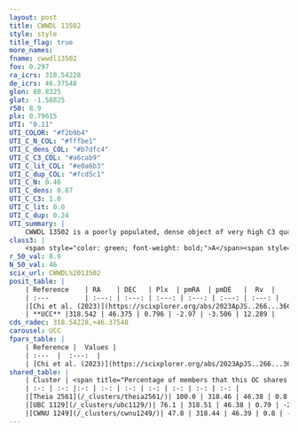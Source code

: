 ```yaml
---
layout: post
title: CWWDL 13502
style: style
title_flag: true
more_names: 
fname: cwwdl13502
fov: 0.297
ra_icrs: 318.54228
de_icrs: 46.37548
glon: 88.8325
glat: -1.58825
r50: 8.9
plx: 0.79615
UTI: "0.11"
UTI_COLOR: "#f2b9b4"
UTI_C_N_COL: "#fffbe1"
UTI_C_dens_COL: "#b7dfc4"
UTI_C_C3_COL: "#a6cab9"
UTI_C_lit_COL: "#e0a6b3"
UTI_C_dup_COL: "#fcd5c1"
UTI_C_N: 0.46
UTI_C_dens: 0.87
UTI_C_C3: 1.0
UTI_C_lit: 0.0
UTI_C_dup: 0.24
UTI_summary: |
    CWWDL 13502 is a poorly populated, dense object of very high C3 quality. It was recently reported in the literature.<br><br><span style="color: #99180f; font-weight: bold;">Warning: </span>This is likely a duplicate object, which shares a large percentage of members with at least one previously reported entry.
class3: |
    <span style="color: green; font-weight: bold;">A</span><span style="color: green; font-weight: bold;">A</span>
r_50_val: 8.9
N_50_val: 46
scix_url: CWWDL%2013502
posit_table: |
    | Reference    | RA    | DEC   | Plx  | pmRA  | pmDE   |  Rv  |
    | :---         | :---: | :---: | :---: | :---: | :---: | :---: |
    |[Chi et al. (2023)](https://scixplorer.org/abs/2023ApJS..266...36C) | 318.571 | 46.39 | 0.787 | -2.981 | -3.533 | -1.519 |
    | **UCC** |318.542 | 46.375 | 0.796 | -2.97 | -3.506 | 12.289 | 
cds_radec: 318.54228,+46.37548
carousel: UCC
fpars_table: |
    | Reference |  Values |
    | :---  |  :---:  |
    | [Chi et al. (2023)](https://scixplorer.org/abs/2023ApJS..266...36C) | `logAge=6.53, Z=-0.58` |
shared_table: |
    | Cluster | <span title="Percentage of members that this OC shares with the ones listed">%</span>   | RA   | DEC   | Plx   | pmRA  | pmDE  | Rv | UTI |
    | :-: | :-: |:-: | :-: | :-: | :-: | :-: | :-: | :-: |
    |[Theia 2561](/_clusters/theia2561/)| 100.0 | 318.46 | 46.38 | 0.8 | -2.96 | -3.51 | 12.29 |0.19 |
    |[UBC 1129](/_clusters/ubc1129/)| 76.1 | 318.51 | 46.38 | 0.79 | -2.97 | -3.5 | 2.66 |0.38 |
    |[CWNU 1249](/_clusters/cwnu1249/)| 47.8 | 318.44 | 46.39 | 0.8 | -2.96 | -3.54 | 19.93 |0.06 |
---
```

